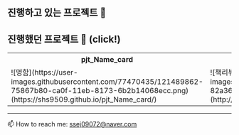 

<!--
**shs9509/SHS9509** is a ✨ _special_ ✨ repository because its `README.md` (this file) appears on your GitHub profile.

Here are some ideas to get you started:

- 🔭 I’m currently working on ...
- 🌱 I’m currently learning ...
- 👯 I’m looking to collaborate on ...
- 🤔 I’m looking for help with ...
- 💬 Ask me about ...
- 📫 How to reach me: ...
- 😄 Pronouns: ...
- ⚡ Fun fact: ...
-->
## 진행하고 있는 프로젝트 🍭



## 진행했던 프로젝트 🧭 (click!)

<table>
  <tr>
    <th>pjt_Name_card</th>
    <th>pjt_book_review_site</th>
    <th>pjt_MeMovie</th>
  </tr>
  <tr>
    <td>![명함](https://user-images.githubusercontent.com/77470435/121489862-75867b80-ca0f-11eb-8173-6b2b14068ecc.png)(https://shs9509.github.io/pjt_Name_card/)</td>
    <td>![책리뷰](https://user-images.githubusercontent.com/77470435/121489914-82a36a80-ca0f-11eb-9c19-b5d5d67df29b.png)(http://hyungsik.pythonanywhere.com/)</td>
    <td>![미무비](https://user-images.githubusercontent.com/77470435/121489865-76b7a880-ca0f-11eb-933b-b6d36c77ec60.png)(https://github.com/shs9509/pjt_MeMovie)</td>
  </tr>
</table>

<!-- ### pjt_Name_card
📇 https://shs9509.github.io/pjt_Name_card/

### pjt_book_review_site
📖 http://hyungsik.pythonanywhere.com/

### pjt_MeMovie
🎥 https://github.com/shs9509/pjt_MeMovie -->


--------
📫 How to reach me: ssej09072@naver.com
